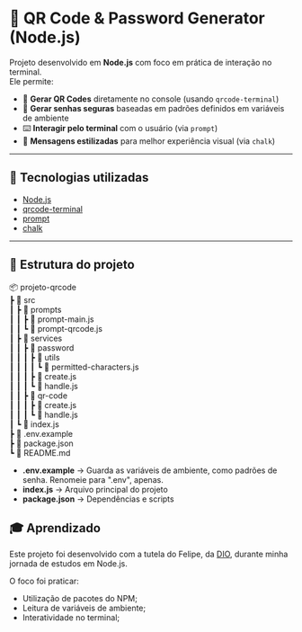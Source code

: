 # 📌 QR Code & Password Generator (Node.js)

Projeto desenvolvido em **Node.js** com foco em prática de interação no terminal.  
Ele permite:  
- 📲 **Gerar QR Codes** diretamente no console (usando `qrcode-terminal`)  
- 🔐 **Gerar senhas seguras** baseadas em padrões definidos em variáveis de ambiente  
- ⌨️ **Interagir pelo terminal** com o usuário (via `prompt`)  
- 🎨 **Mensagens estilizadas** para melhor experiência visual (via `chalk`)
  
---

## 🚀 Tecnologias utilizadas
- [Node.js](https://nodejs.org/)  
- [qrcode-terminal](https://www.npmjs.com/package/qrcode-terminal)  
- [prompt](https://www.npmjs.com/package/prompt)  
- [chalk](https://www.npmjs.com/package/chalk)  

---

## 📂 Estrutura do projeto
📦 projeto-qrcode  
┣ 📂 src  
┃ ┣ 📂 prompts  
┃ ┃ ┣ 📜 prompt-main.js  
┃ ┃ ┗ 📜 prompt-qrcode.js  
┃ ┣ 📂 services  
┃ ┃ ┣ 📂 password  
┃ ┃ ┃ ┣ 📂 utils  
┃ ┃ ┃ ┃ ┗ 📜 permitted-characters.js  
┃ ┃ ┃ ┣ 📜 create.js  
┃ ┃ ┃ ┗ 📜 handle.js  
┃ ┃ ┣ 📂 qr-code  
┃ ┃ ┃ ┣ 📜 create.js  
┃ ┃ ┃ ┗ 📜 handle.js  
┃ ┗ 📜 index.js  
┣ 📜 .env.example  
┣ 📜 package.json  
┗ 📜 README.md  

- **.env.example** → Guarda as variáveis de ambiente, como padrões de senha. Renomeie para ".env", apenas.  
- **index.js** → Arquivo principal do projeto  
- **package.json** → Dependências e scripts

## 🎓 Aprendizado

Este projeto foi desenvolvido com a tutela do Felipe, da [DIO](https://www.dio.me/), durante minha jornada de estudos em Node.js.

O foco foi praticar:

- Utilização de pacotes do NPM;
- Leitura de variáveis de ambiente;
- Interatividade no terminal; 
